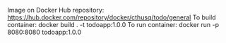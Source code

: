 Image on Docker Hub repository: https://hub.docker.com/repository/docker/cthusq/todo/general
To build container: docker build . -t todoapp:1.0.0 
To run container: docker run -p 8080:8080 todoapp:1.0.0
